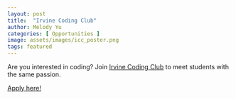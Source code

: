 ```yaml
---
layout: post
title:  "Irvine Coding Club"
author: Melody Yu
categories: [ Opportunities ]
image: assets/images/icc_poster.png
tags: featured
---
```


Are you interested in coding?  Join [Irvine Coding Club](https://irvinecoding.club) to meet students with the same passion. 

[Apply here!](https://forms.gle/Ky4S6YLkkursGyZn6)
